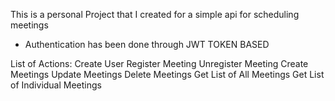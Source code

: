 This is a personal Project that I created for a simple api for scheduling meetings


- Authentication has been done through JWT TOKEN BASED


List of Actions: 
Create User
Register Meeting
Unregister Meeting
Create Meetings
Update Meetings
Delete Meetings
Get List of All Meetings
Get List of Individual Meetings

